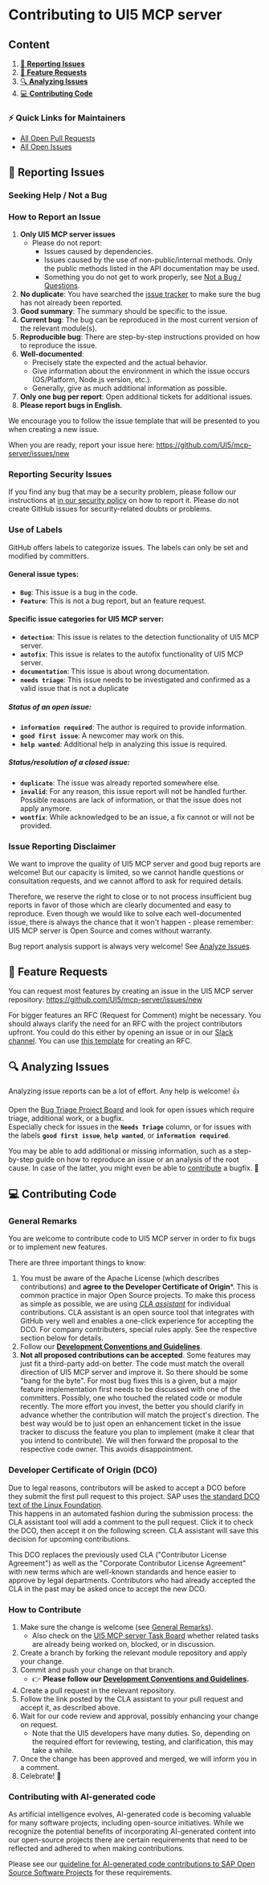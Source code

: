# Contributing to UI5 MCP server

## Content

1. [📝 **Reporting Issues**](#-reporting-issues)
2. [🤩 **Feature Requests**](#-feature-requests)
3. [🔍 **Analyzing Issues**](#-analyzing-issues)
4. [💻 **Contributing Code**](#-contributing-code)

### ⚡️ Quick Links for Maintainers

- [All Open Pull Requests](https://github.com/UI5/mcp-server/pulls)
- [All Open Issues](https://github.com/UI5/mcp-server/issues)

## 📝 Reporting Issues

### Seeking Help / Not a Bug
<!-- If you need help setting something up, or if you have questions regarding UI5 MCP server, please seek help on a community platform like the [SAP Community](https://answers.sap.com/topics/ui5-mcp-server.html), [StackOverflow](http://stackoverflow.com/questions/tagged/ui5-mcp-server) or the `#mcp-server` channel of the [OpenUI5 Community Slack](https://ui5-slack-invite.cfapps.eu10.hana.ondemand.com/). -->

### How to Report an Issue

1. **Only UI5 MCP server issues**
    * Please do not report:
        * Issues caused by dependencies.
        * Issues caused by the use of non-public/internal methods. Only the public methods listed in the API documentation may be used.
        * Something you do not get to work properly, see [Not a Bug / Questions](#not-a-bug--questions).
2. **No duplicate**: You have searched the [issue tracker](https://github.com/UI5/mcp-server/issues?q=is%3Aissue+is%3Aopen+sort%3Aupdated-desc) to make sure the bug has not already been reported.
3. **Good summary**: The summary should be specific to the issue.
4. **Current bug**: The bug can be reproduced in the most current version of the relevant module(s).
5. **Reproducible bug**: There are step-by-step instructions provided on how to reproduce the issue.
6. **Well-documented**:
    * Precisely state the expected and the actual behavior.
    * Give information about the environment in which the issue occurs (OS/Platform, Node.js version, etc.).
    * Generally, give as much additional information as possible.
7. **Only one bug per report**: Open additional tickets for additional issues.
8. **Please report bugs in English.**

We encourage you to follow the issue template that will be presented to you when creating a new issue.

When you are ready, report your issue here: https://github.com/UI5/mcp-server/issues/new

### Reporting Security Issues

If you find any bug that may be a security problem, please follow our instructions at [in our security policy](https://github.com/UI5/mcp-server/security/policy) on how to report it. Please do not create GitHub issues for security-related doubts or problems.

### Use of Labels

GitHub offers labels to categorize issues. The labels can only be set and modified by committers.

#### General issue types:

- **`Bug`**: This issue is a bug in the code.
- **`Feature`**: This is not a bug report, but an feature request.

#### Specific issue categories for UI5 MCP server:

- **`detection`**: This issue is relates to the detection functionality of UI5 MCP server.
- **`autofix`**: This issue is relates to the autofix functionality of UI5 MCP server.
- **`documentation`**: This issue is about wrong documentation.
- **`needs triage`**: This issue needs to be investigated and confirmed as a valid issue that is not a duplicate

##### Status of an open issue:

- **`information required`**: The author is required to provide information.
- **`good first issue`**: A newcomer may work on this.
- **`help wanted`**: Additional help in analyzing this issue is required.

##### Status/resolution of a closed issue:

- **`duplicate`**: The issue was already reported somewhere else.
- **`invalid`**: For any reason, this issue report will not be handled further. Possible reasons are lack of information, or that the issue does not apply anymore.
- **`wontfix`**: While acknowledged to be an issue, a fix cannot or will not be provided.

### Issue Reporting Disclaimer

We want to improve the quality of UI5 MCP server and good bug reports are welcome! But our capacity is limited, so we cannot handle questions or consultation requests, and we cannot afford to ask for required details.

Therefore, we reserve the right to close or to not process insufficient bug reports in favor of those which are clearly documented and easy to reproduce. Even though we would like to solve each well-documented issue, there is always the chance that it won't happen - please remember: UI5 MCP server is Open Source and comes without warranty.

Bug report analysis support is always very welcome! See [Analyze Issues](#-analyzing-issues).

## 🤩 Feature Requests

You can request most features by creating an issue in the UI5 MCP server repository: https://github.com/UI5/mcp-server/issues/new

For bigger features an RFC (Request for Comment) might be necessary. You should always clarify the need for an RFC with the project contributors upfront. You could do this either by opening an issue or in our [Slack channel](#seeking-help--not-a-bug). You can use [this template](rfcs/0000-template.md) for creating an RFC.

## 🔍 Analyzing Issues

Analyzing issue reports can be a lot of effort. Any help is welcome! 👍

Open the [Bug Triage Project Board](https://github.com/orgs/SAP/projects/XX) and look for open issues which require triage, additional work, or a bugfix.  
Especially check for issues in the **`Needs Triage`** column, or for issues with the labels **`good first issue`**, **`help wanted`**, or **`information required`**.

You may be able to add additional or missing information, such as a step-by-step guide on how to reproduce an issue or an analysis of the root cause. In case of the latter, you might even be able to [contribute](#-contributing-code) a bugfix. 🙌

## 💻 Contributing Code

### General Remarks

You are welcome to contribute code to UI5 MCP server in order to fix bugs or to implement new features.

There are three important things to know:

1. You must be aware of the Apache License (which describes contributions) and **agree to the Developer Certificate of Origin***. This is common practice in major Open Source projects. To make this process as simple as possible, we are using *[CLA assistant](https://cla-assistant.io/)* for individual contributions. CLA assistant is an open source tool that integrates with GitHub very well and enables a one-click experience for accepting the DCO. For company contributers, special rules apply. See the respective section below for details.
2. Follow our **[Development Conventions and Guidelines](docs/Guidelines.md)**.
3. **Not all proposed contributions can be accepted**. Some features may just fit a third-party add-on better. The code must match the overall direction of UI5 MCP server and improve it. So there should be some "bang for the byte". For most bug fixes this is a given, but a major feature implementation first needs to be discussed with one of the committers. Possibly, one who touched the related code or module recently. The more effort you invest, the better you should clarify in advance whether the contribution will match the project's direction. The best way would be to just open an enhancement ticket in the issue tracker to discuss the feature you plan to implement (make it clear that you intend to contribute). We will then forward the proposal to the respective code owner. This avoids disappointment.

### Developer Certificate of Origin (DCO)

Due to legal reasons, contributors will be asked to accept a DCO before they submit the first pull request to this project. SAP uses [the standard DCO text of the Linux Foundation](https://developercertificate.org/).  
This happens in an automated fashion during the submission process: the CLA assistant tool will add a comment to the pull request. Click it to check the DCO, then accept it on the following screen. CLA assistant will save this decision for upcoming contributions.

This DCO replaces the previously used CLA ("Contributor License Agreement") as well as the "Corporate Contributor License Agreement" with new terms which are well-known standards and hence easier to approve by legal departments. Contributors who had already accepted the CLA in the past may be asked once to accept the new DCO.

### How to Contribute

1. Make sure the change is welcome (see [General Remarks](#general-remarks)).
    - Also check on the [UI5 MCP server Task Board](https://github.com/orgs/UI5/projects/1) whether related tasks are already being worked on, blocked, or in discussion.
1. Create a branch by forking the relevant module repository and apply your change.
1. Commit and push your change on that branch.
    - 👉 **Please follow our [Development Conventions and Guidelines](docs/Guidelines.md).**
1. Create a pull request in the relevant repository.
1. Follow the link posted by the CLA assistant to your pull request and accept it, as described above.
1. Wait for our code review and approval, possibly enhancing your change on request.
    - Note that the UI5 developers have many duties. So, depending on the required effort for reviewing, testing, and clarification, this may take a while.
1. Once the change has been approved and merged, we will inform you in a comment.
1. Celebrate! 🎉

### Contributing with AI-generated code
As artificial intelligence evolves, AI-generated code is becoming valuable for many software projects, including open-source initiatives. While we recognize the potential benefits of incorporating AI-generated content into our open-source projects there are certain requirements that need to be reflected and adhered to when making contributions.

Please see our [guideline for AI-generated code contributions to SAP Open Source Software Projects](https://github.com/UI5/.github/blob/main/CONTRIBUTING_USING_GENAI.md) for these requirements.
